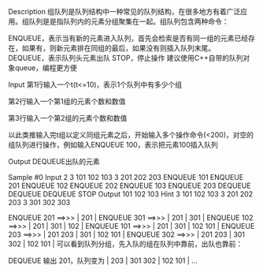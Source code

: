 Description
组队列是队列结构中一种常见的队列结构，在很多地方有着广泛应用。组队列是是指队列内的元素分组聚集在一起。组队列包含两种命令：

ENQUEUE，表示当有新的元素进入队列，首先会检索是否有同一组的元素已经存在，如果有，则新元素排在同组的最后，如果没有则插入队列末尾。
DEQUEUE，表示队列头元素出队
STOP，停止操作
建议使用C++自带的队列对象queue，编程更方便

Input
第1行输入一个t(t<=10)，表示1个队列中有多少个组

第2行输入一个第1组的元素个数和数值

第3行输入一个第2组的元素个数和数值

以此类推输入完t组以定义同组元素之后，开始输入多个操作命令(<200)，对空的组队列进行操作，例如输入ENQUEUE 100，表示把元素100插入队列

Output
DEQUEUE出队的元素

Sample
#0
Input
2
3 101 102 103
3 201 202 203
ENQUEUE 101
ENQUEUE 201
ENQUEUE 102
ENQUEUE 202
ENQUEUE 103
ENQUEUE 203
DEQUEUE
DEQUEUE
DEQUEUE
STOP
Output
101 102 103
Hint
3 101 102 103
3 201 202 203
3 301 302 303

ENQUEUE 201  ==>>> | 201 |
ENQUEUE 301  ==>>> | 201 | 301 |
ENQUEUE 102  ==>>> | 201 | 301 | 102 |
ENQUEUE 101  ==>>> | 201 | 301 | 102 101 |
ENQUEUE 203  ==>>> | 201 203 | 301 | 102 101 |
ENQUEUE 302  ==>>> | 201 203 | 301 302 | 102 101 |
可以看到队列分组，先入队的组在队列中靠前，出队也靠前：

DEQUEUE 输出 201，队列变为 | 203 | 301 302 | 102 101 | …

